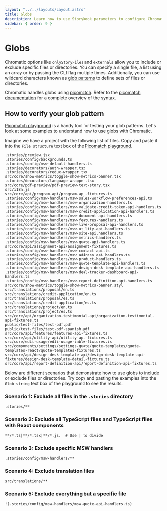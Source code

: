 ```yaml
---
layout: "../../layouts/Layout.astro"
title: Globs
description: Learn how to use Storybook parameters to configure Chromatic features at the project, component, and story level
sidebar: { order: 9 }
---
```


# Globs

Chromatic options like `onlyStoryFiles` and `externals` allow you to include or exclude specific files or directories. You can specify a single file, a list using an array or by passing the CLI flag multiple times. Additionally, you can use wildcard characters known as [glob patterns](https://code.visualstudio.com/docs/editor/glob-patterns) to define sets of files or directories.

Chromatic handles globs using [picomatch](https://www.npmjs.com/package/picomatch). Refer to the [picomatch documentation](https://github.com/micromatch/picomatch?tab=readme-ov-file#globbing-features) for a complete overview of the syntax.

## How to verify your glob pattern

[Picomatch playground](https://picomatch-playground-ebjlxm.csb.app/) is a handy tool for testing your glob patterns. Let's look at some examples to understand how to use globs with Chromatic.

Imagine we have a project with the following list of files. Copy and paste it into the `File structure` text box of the [Picomatch playground](https://picomatch-playground-ebjlxm.csb.app/).

```
.stories/preview.jsx
.stories/config/backgrounds.ts
.stories/config/msw-default-handlers.ts
.stories/decorators/auth-wrapper.tsx
.stories/decorators/redux-wrapper.tsx
src/core/show-metrics/toggle-show-metrics-banner.tsx
.stories/decorators/language-wrapper.tsx
src/core/pdf-preview/pdf-preview-test-story.tsx
src/i18n.js
src/core/api/program-api/program-api-fixtures.ts
.stories/config/msw-handlers/msw-sales-workflow-preferences-api.ts
.stories/config/msw-handlers/msw-organization-handlers.ts
.stories/config/msw-handlers/msw-validate-credit-token-api-handlers.ts
.stories/config/msw-handlers/msw-credit-application-api-handlers.ts
.stories/config/msw-handlers/msw-document-api-handlers.ts
.stories/config/msw-handlers/msw-features-handlers.ts
.stories/config/msw-handlers/msw-live-proposal-api-handlers.ts
.stories/config/msw-handlers/msw-utility-api-handlers.ts
.stories/config/msw-handlers/msw-site-api.handlers.ts
.stories/config/msw-handlers/msw-metrics-handlers.ts
.stories/config/msw-handlers/msw-quote-api-handlers.ts
src/core/api/assignment-api/assignment-fixtures.ts
.stories/config/msw-handlers/msw-contact-api.ts
.stories/config/msw-handlers/msw-address-api-handlers.ts
.stories/config/msw-handlers/msw-product-handlers.ts
.stories/config/msw-handlers/msw-quote-template-api-handlers.ts
.stories/config/msw-handlers/msw-design-desk-template-api-handlers.ts
.stories/config/msw-handlers/msw-deal-tracker-dashboard-api-handlers.ts
.stories/config/msw-handlers/msw-report-definition-api-handlers.ts
src/core/show-metrics/toggle-show-metrics-banner.styl
src/translations/proposal/en.ts
src/translations/credit-application/en.ts
src/translations/proposal/es.ts
src/translations/credit-application/es.ts
src/translations/project/en.ts
src/translations/project/es.ts
src/core/api/organization-testimonial-api/organization-testimonial-api-fixtures.ts
public/test-files/test-pdf.pdf
public/test-files/test-pdf-spanish.pdf
src/core/api/features/features-api-fixtures.ts
src/core/api/utility-api/utility-api-fixtures.ts
src/core/edit-usage/edit-usage-table-fixtures.ts
src/components/settings/settings-quote/quote-templates/quote-templates-react/quote-templates-fixtures.ts
src/core/api/design-desk-template-api/design-desk-template-api-fixtures/design-desk-template-detail-fixture.ts
src/core/api/report-definition-api/report-definition-api-fixtures.ts
```

Below are different scenarios that demonstrate how to use globs to include or exclude files or directories. Try copy and pasting the examples into the `Glob string` text box of the playground to see the results.

### Scenario 1: Exclude all files in the `.stories` directory

```
.stories/**
```

### Scenario 2: Exclude all TypeScript files and TypeScript files with React components

```
**/*.ts|**/*.tsx|**/*.js.  # Use | to divide
```

### Scenario 3: Exclude specific MSW handlers

```
.stories/config/msw-handlers/**
```

### Scenario 4: Exclude translation files

```
src/translations/**
```

### Scenario 5: Exclude everything but a specific file

```
!(.stories/config/msw-handlers/msw-quote-api-handlers.ts)
```
